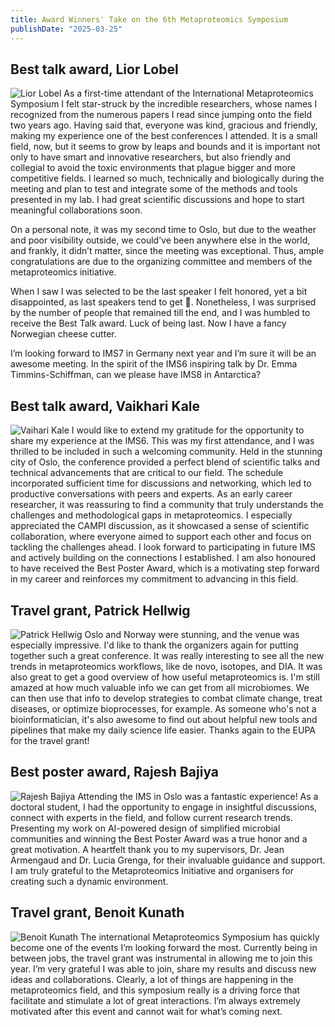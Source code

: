 ```yaml
---
title: Award Winners' Take on the 6th Metaproteomics Symposium
publishDate: "2025-03-25"
---
```


## Best talk award, Lior Lobel
![Lior Lobel](/images/2025_03_newsletter/best_talk_1.jpg)
As a first-time attendant of the International Metaproteomics Symposium I felt star-struck by the incredible researchers, whose names I recognized from the numerous papers I read since jumping onto the field two years ago. Having said that, everyone was kind, gracious and friendly, making my experience one of the best conferences I attended. It is a small field, now, but it seems to grow by leaps and bounds and it is important not only to have smart and innovative researchers, but also friendly and collegial to avoid the toxic environments that plague bigger and more competitive fields. I learned so much, technically and biologically during the meeting and plan to test and integrate some of the methods and tools presented in my lab. I had great scientific discussions and hope to start meaningful collaborations soon.

On a personal note, it was my second time to Oslo, but due to the weather and poor visibility outside, we could’ve been anywhere else in the world, and frankly, it didn’t matter, since the meeting was exceptional. Thus, ample congratulations are due to the organizing committee and members of the metaproteomics initiative. 

When I saw I was selected to be the last speaker I felt honored, yet a bit disappointed, as last speakers tend to get . Nonetheless, I was surprised by the number of people that remained till the end, and I was humbled to receive the Best Talk award. Luck of being last. Now I have a fancy Norwegian cheese cutter.

I’m looking forward to IMS7 in Germany next year and I’m sure it will be an awesome meeting. In the spirit of the IMS6 inspiring talk by Dr. Emma Timmins-Schiffman, can we please have IMS8 in Antarctica?

## Best talk award, Vaikhari Kale
![Vaihari Kale](/images/2025_03_newsletter/best_talk_2.jpg)
I would like to extend my gratitude for the opportunity to share my experience at the IMS6. This was my first attendance, and I was thrilled to be included in such a welcoming community. Held in the stunning city of Oslo, the conference provided a perfect blend of scientific talks and technical advancements that are critical to our field. The schedule incorporated sufficient time for discussions and networking, which led to productive conversations with peers and experts. As an early career researcher, it was reassuring to find a community that truly understands the challenges and methodological gaps in metaproteomics. I especially appreciated the CAMPI discussion, as it showcased a sense of scientific collaboration, where everyone aimed to support each other and focus on tackling the challenges ahead. I look forward to participating in future IMS and actively building on the connections I established. I am also honoured to have received the Best Poster Award, which is a motivating step forward in my career and reinforces my commitment to advancing in this field.

## Travel grant, Patrick Hellwig
![Patrick Hellwig](/images/2025_03_newsletter/travel_grant_1.jpg)
Oslo and Norway were stunning, and the venue was especially impressive. I'd like to thank the organizers again for putting together such a great conference. It was really interesting to see all the new trends in metaproteomics workflows, like de novo, isotopes, and DIA. It was also great to get a good overview of how useful metaproteomics is. I'm still amazed at how much valuable info we can get from all microbiomes. We can then use that info to develop strategies to combat climate change, treat diseases, or optimize bioprocesses, for example. As someone who's not a bioinformatician, it's also awesome to find out about helpful new tools and pipelines that make my daily science life easier. Thanks again to the EUPA for the travel grant!

## Best poster award, Rajesh Bajiya
![Rajesh Bajiya](/images/2025_03_newsletter/best_poster.jpg)
Attending the IMS in Oslo was a fantastic experience! As a doctoral student, I had the opportunity to engage in insightful discussions, connect with experts in the field, and follow current research trends. Presenting my work on AI-powered design of simplified microbial communities and winning the Best Poster Award was a true honor and a great motivation. A heartfelt thank you to my supervisors, Dr. Jean Armengaud and Dr. Lucia Grenga, for their invaluable guidance and support. I am truly grateful to the Metaproteomics Initiative and organisers for creating such a dynamic environment.

## Travel grant, Benoit Kunath
![Benoit Kunath](/images/2025_03_newsletter/travel_grant_2.jpg)
The international Metaproteomics Symposium has quickly become one of the events I’m looking forward the most. Currently being in between jobs, the travel grant was instrumental in allowing me to join this year. I’m very grateful I was able to join, share my results and discuss new ideas and collaborations. Clearly, a lot of things are happening in the metaproteomics field, and this symposium really is a driving force that facilitate and stimulate a lot of great interactions. I’m always extremely motivated after this event and cannot wait for what’s coming next.
